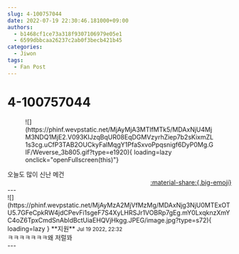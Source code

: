 ```yaml
---
slug: 4-100757044
date: 2022-07-19 22:30:46.181000+09:00
authors:
  - b1468cf1ce73a318f9307106979e05e1
  - 6599dbbcaa26237c2ab0f3becb421b45
categories:
  - Jiwon
tags:
  - Fan Post
---
```


# 4-100757044

<div class="post-container" markdown="1">
<div class="content-container md-sidebar__scrollwrap" markdown="1">


<figure markdown="1">
![](https://phinf.wevpstatic.net/MjAyMjA3MTlfMTk5/MDAxNjU4MjM3NDQ1MjE2.V093KIJzqBqUR08EqDGMVzyrhZiep7b2sKixmZL1s3cg.uCfP3TAB2OUCkyFalMqgY1PfaSxvoPpqsnigf6DyP0Mg.GIF/Weverse_3b805.gif?type=e1920){ loading=lazy onclick="openFullscreen(this)"}
</figure>
오늘도 많이 신난 메건

</div>
</div>

<div style="text-align: right;" markdown="1">
<a href="https://weverse.io/fromis9/fanpost/4-100757044" style="text-align: right;">:material-share:{.big-emoji}</a>
</div>
---

<div class="comments-container md-sidebar__scrollwrap" markdown="1">
<div class="comment" markdown="1">
<div class='id-container' markdown="1">
![](https://phinf.wevpstatic.net/MjAyMzA2MjVfMzMg/MDAxNjg3NjU0MTExOTU5.7GFeCpkRW4jdCPevFi1sgeF7S4XyLHRSJr1VOBRp7gEg.mY0LxqknzXmYC4oZ6TpxCmdSnAbldBctUiaEHQVjHkgg.JPEG/image.jpg?type=s72){ loading=lazy }
**<span class="artist">지원</span>** <small>Jul 19 2022, 22:32</small><br>
</div>
<div class='comment-body' markdown="1">
ㅋㅋㅋㅋㅋㅋㅋ왜 저럴꽈
</div>
</div>
</div>
---
